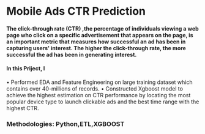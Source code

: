 # Mobile Ads CTR Prediction
#### The click-through rate (CTR) ,the percentage of individuals viewing a web page who click on a specific advertisement that appears on the page, is an important metric that measures how successful an ad has been in capturing users' interest. The higher the click-through rate, the more successful the ad has been in generating interest. 

#### In this Priject, I
•	Performed EDA and Feature Engineering on large training dataset which contains over 40-millions of records.
•	Constructed Xgboost model to achieve the highest estimation on CTR performance by locating the most popular device type to launch clickable ads and the best time range with the highest CTR.

### Methodologies: Python,ETL,XGBOOST
